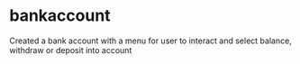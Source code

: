 # bankaccount
Created a bank account with a menu for user to interact and select balance, withdraw or deposit into account
